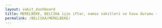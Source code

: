 ```yaml
---
layout: vakit_dashboard
title: MERELBEKE, BELCIKA için iftar, namaz vakitleri ve hava durumu - ilçe/eyalet seç
permalink: /BELCIKA/MERELBEKE/
---
```


<script type="text/javascript">
  var GLOBAL_COUNTRY = 'BELCIKA';
  var GLOBAL_CITY = 'MERELBEKE';
  var GLOBAL_STATE = '';
  var lat = 72;
  var lon = 21;
</script>
